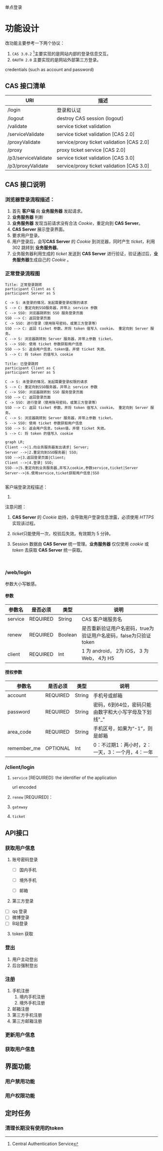 单点登录

[^1]: Central Authentication Service



# 功能设计
改功能主要参考一下两个协议：

1. `CAS 3.0.2` [^1]主要实现的是网站内部的登录信息交互。
2. `OAUTH 2.0` 主要实现的是网站外部第三方登录。



credentials (such as account and password)



## CAS 接口清单

| URI                 | 描述                                       |
| ------------------- | ---------------------------------------- |
| /login              | 登录和认证                                    |
| /logout             | destroy CAS session (logout)             |
| /validate           | service ticket validation                |
| /serviceValidate    | service ticket validation [CAS 2.0]      |
| /proxyValidate      | service/proxy ticket validation [CAS 2.0] |
| /proxy              | proxy ticket service [CAS 2.0]           |
| /p3/serviceValidate | service ticket validation [CAS 3.0]      |
| /p3/proxyValidate   | service/proxy ticket validation [CAS 3.0] |



## CAS 接口说明

### 浏览器登录流程描述：

1. 首先 **客户端** 向 **业务服务器** 发起请求。
2. **业务服务器** 判断
3. **业务服务器** 发现当前请求没有合法 *Cookie*，重定向到 **CAS Server**。
4. **CAS Server** 展示登录界面。
5. 要求用户登录。
6. 用户登录后，会写**CAS Server** 的 *Cookie* 到浏览器，同时产生 *ticket*，利用 302 跳转到 **业务服务器**。
7. 业务服务器利用生成的 *ticket* 发送到 **CAS Server** 进行验证，验证通过后，**业务服务器**生成自己的 *Cookie* 。



### 正常登录流程图

```sequence
Title: 正常登录跳转
participant Client as C
participant Server as S

C -> S: 未登录的情况，发起需要登录权限的请求
S --> C: 重定向到SSO服务器，并带上 service 参数
C --> SSO: 浏览器跳转到 SSO 服务登录页面
SSO --> C: 返回登录页面
C -> SSO: 进行登录（使用账号密码，或第三方登录等）
SSO --> C: 返回 ticket 参数，并将 token 值写入 cookie。 重定向到 Server 服务。
C --> S: 浏览器跳转到 Server 服务器，并带上参数 ticket。
S --> SSO: 使用 ticket 参数获取用户信息
SSO --> S: 返会用户信息，token值，并使 ticket 失效。
S --> C: 将 token 的值写入 cookie
```

```sequence
Title: 已登录跳转
participant Client as C
participant Server as S

C -> S: 未登录的情况，发起需要登录权限的请求
S --> C: 重定向到SSO服务器，并带上 service 参数
C --> SSO: 浏览器跳转到 SSO 服务登录页面
SSO --> C: 返回登录页面
C -> SSO: 进行登录（使用账号密码，或第三方登录等）
SSO --> C: 返回 ticket 参数，并将 token 值写入 cookie。 重定向到 Server 服务。
C --> S: 浏览器跳转到 Server 服务器，并带上参数 ticket。
S --> SSO: 使用 ticket 参数获取用户信息
SSO --> S: 返会用户信息，token值，并使 ticket 失效。
S --> C: 将 token 的值写入 cookie
```



```mermaid
graph LR;
Client -->|1.向业务服务器发出请求| Server;
Server -->|2.重定向到SSO服务器| SSO;
SSO -->|3.返回登录页面|Client;
Client -->|4.登录| SSO;
SSO-->|5.重定向到业务服务器,并写入cookie,参数service,ticket|Server
Server-->|6.使用service,ticket获取用户信息|SSO


```



客户端登录流程描述：

1. ​



注意问题：

1. **CAS Server** 的 *Cookie* 劫持，会导致用户登录信息泄露，必须使用 *HTTPS* 实现该过程。

2. *ticket*只能使用一次，校验后失效。有效期为 5 分钟。

3. Session 数据由 **CAS Server** 统一管理。**业务服务器** 仅仅使用 *cookie* 或 *token* 去获取 **CAS Server** 统一获取。

   ​

### /web/login

参数大小写敏感。

#### 参数

| 参数名     | 是否必须     | 类型      | 说明                                      |
| ------- | -------- | ------- | --------------------------------------- |
| service | REQUIRED | String  | CAS 客户端服务名                              |
| renew   | REQUIRED | Boolean | 是否重新验证用户名密码，true为验证用户名密码，false为只验证token |
| client  | REQUIRED | Int     | 1 为 android， 2为 iOS， 3 为 Web， 4为 H5     |



#### 授权参数

| 参数名         | 是否必须     | 类型     | 说明                            |
| ----------- | -------- | ------ | ----------------------------- |
| account     | REQUIRED | String | 手机号或邮箱                        |
| password    | REQUIRED | String | 密码，6到64位，密码只能由数字和大小写字母及下划线"_" |
| area_code   | REQUIRED | String | 手机区号，如果为“-1”，则是邮箱             |
| remember_me | OPTIONAL | Int    | 0：不过期1：两小时，2：一天，3：一个月，4：一年    |



### /client/login









1. `service` [REQUIRED]: the identifier of the application

   url encoded

2. `renew`  [REQUIRED]：

3. `gateway`

4. `ticket`








## API接口

### 获取用户信息

1. 账号密码登录
   - [ ] 国内手机
   - [ ] 境外手机
   - [ ] 邮箱


2. 第三方登录

  - [ ] qq 登录
  - [ ] 微博登录
  - [ ] B站登录 

3. token 获取



### 登出

1. 用户主动登出
2. 后台强制登出



### 注册

1. 手机注册
   1. 境内手机注册
   2. 境外手机注册
2. 邮箱注册
3. 第三方手机注册
4. 第三方邮箱注册



### 更新用户信息



### 获取用户信息



## 界面功能

### 用户禁用功能

### 用户权限功能



## 定时任务

### 清理长期没有使用的token





[^1]: 